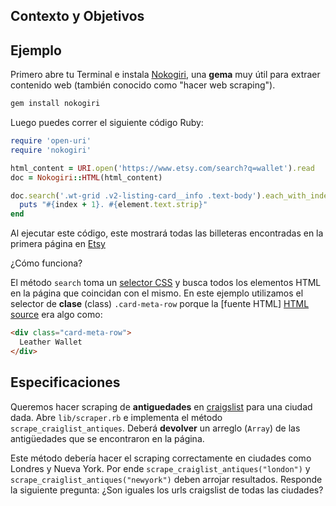 ## Contexto y Objetivos

## Ejemplo

Primero abre tu Terminal e instala [Nokogiri](http://www.nokogiri.org/), una **gema** muy útil para extraer contenido web (también conocido como "hacer web scraping").

```bash
gem install nokogiri
```
Luego puedes correr el siguiente código Ruby:

```ruby
require 'open-uri'
require 'nokogiri'

html_content = URI.open('https://www.etsy.com/search?q=wallet').read
doc = Nokogiri::HTML(html_content)

doc.search('.wt-grid .v2-listing-card__info .text-body').each_with_index do |element, index|
  puts "#{index + 1}. #{element.text.strip}"
end
```

Al ejecutar este código, este mostrará todas las billeteras encontradas en la primera página en [Etsy](https://www.etsy.com/search?q=wallet)

¿Cómo funciona?

El método `search` toma un [selector CSS](https://developer.mozilla.org/en-US/docs/Web/Guide/CSS/Getting_started/Selectors) y busca todos los elementos HTML en la página que coincidan con el mismo. En este ejemplo utilizamos el selector de **clase** (class) `.card-meta-row` porque la [fuente HTML] [HTML source](https://support.mozilla.org/en-US/questions/873324) era algo como:

```html
<div class="card-meta-row">
  Leather Wallet
</div>
```

## Especificaciones

Queremos hacer scraping de **antiguedades** en [craigslist](https://craigslist.org/) para una ciudad dada. Abre `lib/scraper.rb` e implementa el método `scrape_craiglist_antiques`. Deberá **devolver** un arreglo (`Array`) de las antigüedades que se encontraron en la página.

Este método debería hacer el scraping correctamente en ciudades como Londres y Nueva York. Por ende `scrape_craiglist_antiques("london")` y `scrape_craiglist_antiques("newyork")` deben arrojar resultados. Responde la siguiente pregunta: ¿Son iguales los urls craigslist de todas las ciudades?
